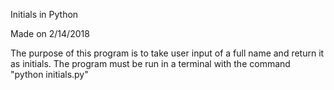 Initials in Python

Made on 2/14/2018

The purpose of this program is to take user input of a full name and return it as initials. The program must be run in a terminal with the command "python initials.py"